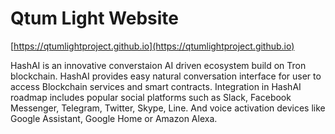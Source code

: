 # Qtum Light Website


[https://qtumlightproject.github.io](https://qtumlightproject.github.io)


HashAI is an innovative converstaion AI driven ecosystem build on Tron blockchain.
HashAI provides easy natural conversation interface for user to access Blockchain services and smart contracts. Integration in HashAI roadmap includes popular social platforms such as Slack, Facebook Messenger, Telegram, Twitter, Skype, Line. And voice activation devices like Google Assistant, Google Home or Amazon Alexa.
